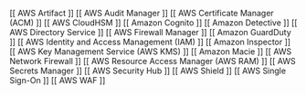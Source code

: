 [[ AWS Artifact ]]
[[ AWS Audit Manager ]]
[[ AWS Certificate Manager (ACM) ]]
[[  AWS CloudHSM ]]
[[ Amazon Cognito ]]
[[ Amazon Detective ]]
[[ AWS Directory Service ]]
[[ AWS Firewall Manager ]]
[[ Amazon GuardDuty ]]
[[ AWS Identity and Access Management (IAM) ]]
[[ Amazon Inspector ]]
[[ AWS Key Management Service (AWS KMS) ]]
[[ Amazon Macie ]]
[[ AWS Network Firewall ]]
[[ AWS Resource Access Manager (AWS RAM) ]]
[[ AWS Secrets Manager ]]
[[ AWS Security Hub ]]
[[ AWS Shield ]]
[[ AWS Single Sign-On ]]
[[ AWS WAF ]]